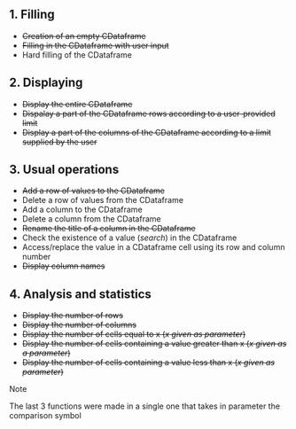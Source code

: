 ## 1. Filling
* ~~Creation of an empty CDataframe~~
* ~~Filling in the CDataframe with user input~~
* Hard filling of the CDataframe

## 2. Displaying
* ~~Display the entire CDataframe~~
* ~~Dispalay a part of the CDataframe rows according to a user-provided limit~~
* ~~Display a part of the columns of the CDataframe according to a limit supplied by the user~~

## 3. Usual operations
* ~~Add a row of values to the CDataframe~~
* Delete a row of values from the CDataframe
* Add a column to the CDataframe
* Delete a column from the CDataframe
* ~~Rename the title of a column in the CDataframe~~
* Check the existence of a value (*search*) in the CDataframe
* Access/replace the value in a CDataframe cell using its row and column number
* ~~Display column names~~

## 4. Analysis and statistics
* ~~Display the number of rows~~
* ~~Display the number of columns~~
* ~~Display the number of cells equal to x (*x given as parameter*)~~
* ~~Display the number of cells containing a value greater than x (*x given as a parameter*)~~              
* ~~Display the number of cells containing a value less than x (*x given as parameter*)~~
  
> [!NOTE]
> The last 3 functions were made in a single one that takes in parameter the comparison symbol
